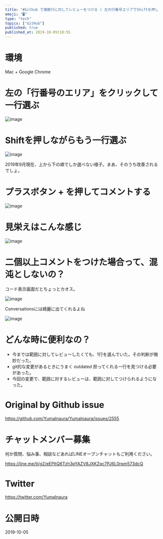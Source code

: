 ```yaml
---
title: "#Github で複数行に対してレビューをつける ( 左の行番号エリアでShiftを押しながら二行分を範囲選択してプラスボタンを押す  )"
emoji: "🖥"
type: "tech"
topics: ["GitHub"]
published: true
published_at: 2019-10-05t10:55
---
```


# 環境

Mac + Google Chrome

# 左の「行番号のエリア」をクリックして一行選ぶ

![image](https://user-images.githubusercontent.com/13635059/66245763-d5148a00-e74a-11e9-9f6e-87eb489b2469.png)

# Shiftを押しながらもう一行選ぶ

![image](https://user-images.githubusercontent.com/13635059/66245766-d5ad2080-e74a-11e9-9e5d-1389136bc8b9.png)

2019年9月現在、上から下の順でしか選べない様子。まあ、そのうち改善されるでしょ。

# プラスボタン + を押してコメントする

![image](https://user-images.githubusercontent.com/13635059/66245768-d6de4d80-e74a-11e9-9da2-715081de3f79.png)

# 見栄えはこんな感じ

![image](https://user-images.githubusercontent.com/13635059/66245769-d776e400-e74a-11e9-9b0a-c55cb6fdbbdc.png)

# 二個以上コメントをつけた場合って、混沌としないの？

コード表示画面だとちょっとカオス。

![image](https://user-images.githubusercontent.com/13635059/66245843-38062100-e74b-11e9-9ee2-d8d14c01d2af.png)

Conversationsには綺麗に出てくれるよね

![image](https://user-images.githubusercontent.com/13635059/66245988-3ab54600-e74c-11e9-9a78-34881f080fe1.png)

# どんな時に便利なの？

- 今までは範囲に対してレビューしたくても、1行を選んでいた。その判断が微妙だった。
- git的な変更があるときにうまく outdated 担ってくれる一行を見つける必要があった。
- 今回の変更で、範囲に対するレビューは、範囲に対してつけられるようになった。


# Original by Github issue

https://github.com/YumaInaura/YumaInaura/issues/2555








<!-- Update From Qiita API -->

# チャットメンバー募集


何か質問、悩み事、相談などあればLINEオープンチャットもご利用ください。

https://line.me/ti/g2/eEPltQ6Tzh3pYAZV8JXKZqc7PJ6L0rpm573dcQ





# Twitter


https://twitter.com/YumaInaura


<!-- Update From Qiita API -->



# 公開日時

2019-10-05
